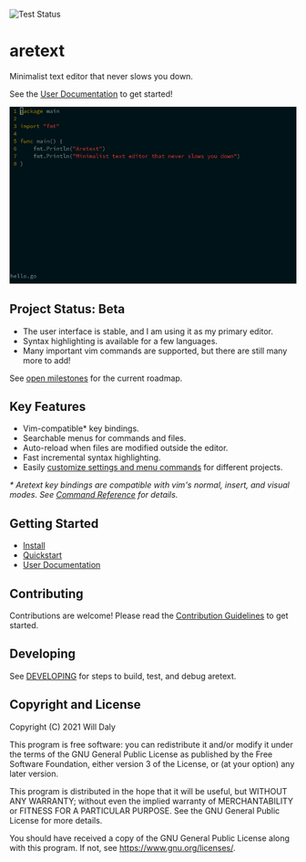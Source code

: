 ![Test Status](https://github.com/aretext/aretext/actions/workflows/test.yml/badge.svg)

aretext
=======

Minimalist text editor that never slows you down.

See the [User Documentation](https://aretext.org/docs/) to get started!

![screenshot of aretext](screenshot.gif)

Project Status: Beta
--------------------

-	The user interface is stable, and I am using it as my primary editor.
-	Syntax highlighting is available for a few languages.
-	Many important vim commands are supported, but there are still many more to add!

See [open milestones](https://github.com/aretext/aretext/milestones?direction=asc&sort=title&state=open) for the current roadmap.

Key Features
------------

-	Vim-compatible\* key bindings.
-	Searchable menus for commands and files.
-	Auto-reload when files are modified outside the editor.
-	Fast incremental syntax highlighting.
-	Easily [customize settings and menu commands](https://aretext.org/docs/customization.html) for different projects.

*\* Aretext key bindings are compatible with vim's normal, insert, and visual modes. See [Command Reference](https://aretext.org/docs/command-reference.html) for details.*

Getting Started
---------------

-	[Install](https://aretext.org/docs/install.html)
-	[Quickstart](https://aretext.org/docs/quickstart.html)
-	[User Documentation](https://aretext.org/docs/)

Contributing
------------

Contributions are welcome! Please read the [Contribution Guidelines](CONTRIBUTING.md) to get started.

Developing
----------

See [DEVELOPING](DEVELOPING.md) for steps to build, test, and debug aretext.

Copyright and License
---------------------

Copyright (C) 2021 Will Daly

This program is free software: you can redistribute it and/or modify it under the terms of the GNU General Public License as published by the Free Software Foundation, either version 3 of the License, or (at your option) any later version.

This program is distributed in the hope that it will be useful, but WITHOUT ANY WARRANTY; without even the implied warranty of MERCHANTABILITY or FITNESS FOR A PARTICULAR PURPOSE. See the GNU General Public License for more details.

You should have received a copy of the GNU General Public License along with this program. If not, see https://www.gnu.org/licenses/.
